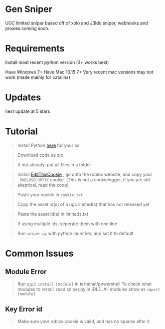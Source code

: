 # Gen Sniper
UGC limited sniper based off of xolo and J3ldo sniper, webhooks and proxies coming soon.

# Requirements
Install most recent python version (3+ works best)

Have Windows 7+
Have Mac 10.15.7+
Very recent mac versions may not work (made mainly for catalina)

# Updates
next update at 5 stars

# Tutorial

> Install Python [here](https://www.python.org/downloads/) for your os

> Download code as zip

> If not already, put all files in a folder

> Install [EditThisCookie](https://chrome.google.com/webstore/detail/editthiscookie/fngmhnnpilhplaeedifhccceomclgfbg?hl=en) , go onto the roblox website, and copy your `.ROBLOSECURTIY` cookie. (This is not a cookielogger, if you are still skeptical, read the code)

> Paste your cookie in `cookie.txt`

> Copy the asset id(s) of a ugc limited(s) that has not released yet

> Paste the asset id(s) in limiteds.txt

> If using multiple ids, seperate them with one line

> Run `sniper.py` with python launcher, and set it to default

# Common Issues
## Module Error
> Run `pip3 install [module]` in terminal/powershell
> To check what modules to install, read sniper.py in IDLE. All modules show as `import [module]`
## Key Error id
> Make sure your roblox cookie is valid, and has no spaces after it
